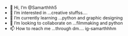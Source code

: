 - 👋 Hi, I’m @Samarthhh5
- 👀 I’m interested in ...creative stuffss....
- 🌱 I’m currently learning ...python and graphic designing
- 💞️ I’m looking to collaborate on ...filmmaking and python
- 📫 How to reach me ...through dm....
ig-samarthhhm

<!---
Samarthhh5/Samarthhh5 is a ✨ special ✨ repository because its `README.md` (this file) appears on your GitHub profile.
You can click the Preview link to take a look at your changes.
--->
